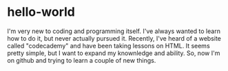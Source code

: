 # hello-world
I'm very new to coding and programming itself. I've always wanted to learn how to do it, but never actually pursued it. Recently, I've heard of a website called "codecademy" and have been taking lessons on HTML. It seems pretty simple, but I want to expand my knownledge and ability. So, now I'm on github and trying to learn a couple of new things.

